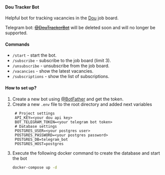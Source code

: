 #### Dou Tracker Bot

Helpful bot for tracking vacancies in the [Dou](https://jobs.dou.ua/) job board.

Telegram bot: [~~@DouTrackerBot~~](https://t.me/DouTrackerBot)  will be deleted soon and will no longer be supported.

#### Commands

- `/start` - start the bot.
- `/subscribe` - subscribe to the job board (limit 3).
- `/unsubscribe` - unsubscribe from the job board.
- `/vacancies` - show the latest vacancies.
- `/subscriptions` - show the list of subscriptions.

#### How to set up?

1. Create a new bot using [@BotFather](https://t.me/botfather) and get the token.
2. Create a new `.env` file to the root directory and added next variables
   ```env
    # Project settings
    API_KEY=<your dou api key>
    BOT_TELEGRAM_TOKEN=<your telegram bot token>
    # Database settings
    POSTGRES_USER=<your postgres user>
    POSTGRES_PASSWORD=<your postgres password>
    POSTGRES_DB=telegram_bot
    POSTGRES_HOST=postgres
   ```
3. Execute the following docker command to create the database and start the bot
   ```bash
   docker-compose up -d
   ```